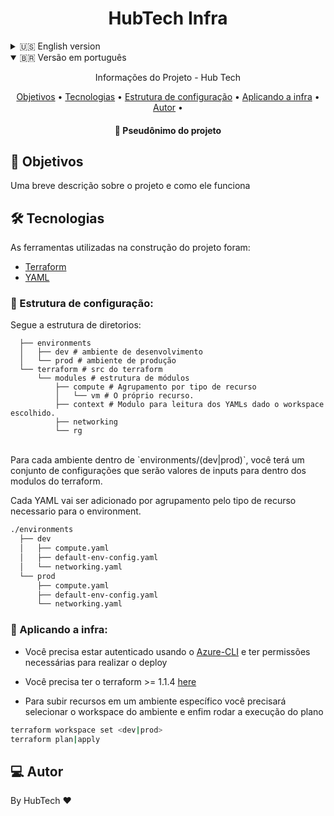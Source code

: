 <h1 align="center">
    HubTech Infra
</h1>
<details>
  <summary>🇺🇸 English version</summary>

  <p align="center"> Infrastructure - HubTech </p>

  <p align="center">
  <a href="#objective">Objective</a> •
  <a href="#technologies">Technologies</a> •
  <a href="#structure">Config structure</a> •
  <a href="#applying">Applying config</a> •
  <a href="#author">Author</a> •
  </p>

  <h4 align="center">
    🎨 Project alias
  </h4>

  <h2 id="objective" > 🎯 Objectives </h2>

  Use the IaC (Infrastructure as code) approach to manage and provision all HubTech infrastructure in a easy way using the best practices.

  <h2 id="technologies"> 🛠 Technologies </h2>

  The tools used in the construction of the project were:

  - [Terraform](https://www.terraform.io/)
  - [YAML](https://www.redhat.com/en/topics/automation/what-is-yaml)

  <h3 id="structure" > 👷 Config structure: </h3>

  Directory structure:
  ```shell
    ├── environments
    │   ├── dev # ambiente de desenvolvimento
    │   └── prod # ambiente de produção
    └── terraform # src do terraform
        └── modules # estrutura de módulos
            ├── compute # Agrupamento por tipo de recurso
            │   └── vm # O próprio recurso.
            ├── context # Modulo para leitura dos YAMLs dado o workspace escolhido.
            ├── networking
            └── rg
  ```
  <br>
  For each environment `environments/(dev|prod)`, you will have a group of YAMLs with input variables for terraform modules.
  <br>

  ```sh
  ./environments
    ├── dev
    │   ├── compute.yaml
    │   ├── default-env-config.yaml
    │   └── networking.yaml
    └── prod
        ├── compute.yaml
        ├── default-env-config.yaml
        └── networking.yaml
  ```
  <h3 id="applying" > 🔨 Applying infra: </h3>

  - You have to be authenticated via [Azure-CLI](https://docs.microsoft.com/pt-br/cli/azure/install-azure-cli) and have the needed permissions to create/delete azure resources on that subscription.
  - You have to use terraform version >= 1.1.4 [here](https://learn.hashicorp.com/tutorials/terraform/install-cli)

  - Select the workspace environment to deploy resources

  ```bash
  terraform workspace set <dev|prod>
  terraform plan|apply
  ```

  <h2 id="author"> 💻 Author </h2>

  By HubTech ❤

</details>

<details open>
  <summary>🇧🇷 Versão em português</summary>

  <p align="center"> Informações do Projeto - Hub Tech </p>

  <p align="center">
  <a href="#objetivos">Objetivos</a> •
  <a href="#tecnologia">Tecnologias</a> •
  <a href="#structure">Estrutura de configuração</a> •
  <a href="#applying">Aplicando a infra</a> •
  <a href="#autor">Autor</a> •
  </p>

  <h4 align="center">
    🎨 Pseudônimo do projeto
  </h4>

  <h2 id="objetivos" > 🎯 Objetivos </h2>

  Uma breve descrição sobre o projeto e como ele funciona

  <h2 id="tecnologia"> 🛠 Tecnologias </h2>

  As ferramentas utilizadas na construção do projeto foram:

  - [Terraform](https://www.terraform.io/)
  - [YAML](https://www.redhat.com/en/topics/automation/what-is-yaml)

  <h3 id="structure" > 👷 Estrutura de configuração: </h3>

  Segue a estrutura de diretorios:
  ```shell
    ├── environments
    │   ├── dev # ambiente de desenvolvimento
    │   └── prod # ambiente de produção
    └── terraform # src do terraform
        └── modules # estrutura de módulos
            ├── compute # Agrupamento por tipo de recurso
            │   └── vm # O próprio recurso.
            ├── context # Modulo para leitura dos YAMLs dado o workspace escolhido.
            ├── networking
            └── rg
  ```
  <br>
  Para cada ambiente dentro de `environments/(dev|prod)`, você terá um conjunto de configurações que serão valores de inputs para dentro dos modulos do terraform.
  <br>

  Cada YAML vai ser adicionado por agrupamento pelo tipo de recurso necessario para o environment.

  ```sh
  ./environments
    ├── dev
    │   ├── compute.yaml
    │   ├── default-env-config.yaml
    │   └── networking.yaml
    └── prod
        ├── compute.yaml
        ├── default-env-config.yaml
        └── networking.yaml
  ```
  <h3 id="applying" > 🔨 Aplicando a infra: </h3>

  - Você precisa estar autenticado usando o [Azure-CLI](https://docs.microsoft.com/pt-br/cli/azure/install-azure-cli) e ter permissões necessárias para realizar o deploy
  - Você precisa ter o terraform >= 1.1.4 [here](https://learn.hashicorp.com/tutorials/terraform/install-cli)

  - Para subir recursos em um ambiente específico você precisará selecionar o workspace do ambiente e enfim rodar a execução do plano

  ```bash
  terraform workspace set <dev|prod>
  terraform plan|apply
  ```

  <h2 id="autor"> 💻 Autor </h2>

  By HubTech ❤
</details>
